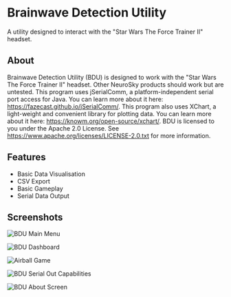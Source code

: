 # Brainwave Detection Utility
A utility designed to interact with the "Star Wars The Force Trainer II" headset.

## About
Brainwave Detection Utility (BDU) is designed to work with the "Star Wars The Force Trainer II" headset. Other NeuroSky products should work but are untested.
This program uses jSerialComm, a platform-independent serial port access for Java. You can learn more about it here: https://fazecast.github.io/jSerialComm/.
This program also uses XChart, a light-weight and convenient library for plotting data. You can learn more about it here: https://knowm.org/open-source/xchart/.
BDU is licensed to you under the Apache 2.0 License. See https://www.apache.org/licenses/LICENSE-2.0.txt for more information.

## Features
* Basic Data Visualisation
* CSV Export
* Basic Gameplay
* Serial Data Output

## Screenshots
![BDU Main Menu](https://i.imgur.com/ppebipn.png)

![BDU Dashboard](https://i.imgur.com/7QfmKZ6.png)

![Airball Game](https://i.imgur.com/wkprO47.png)

![BDU Serial Out Capabilities](https://i.imgur.com/ZOvFwkA.png)

![BDU About Screen](https://i.imgur.com/sJTY5Ui.png)
